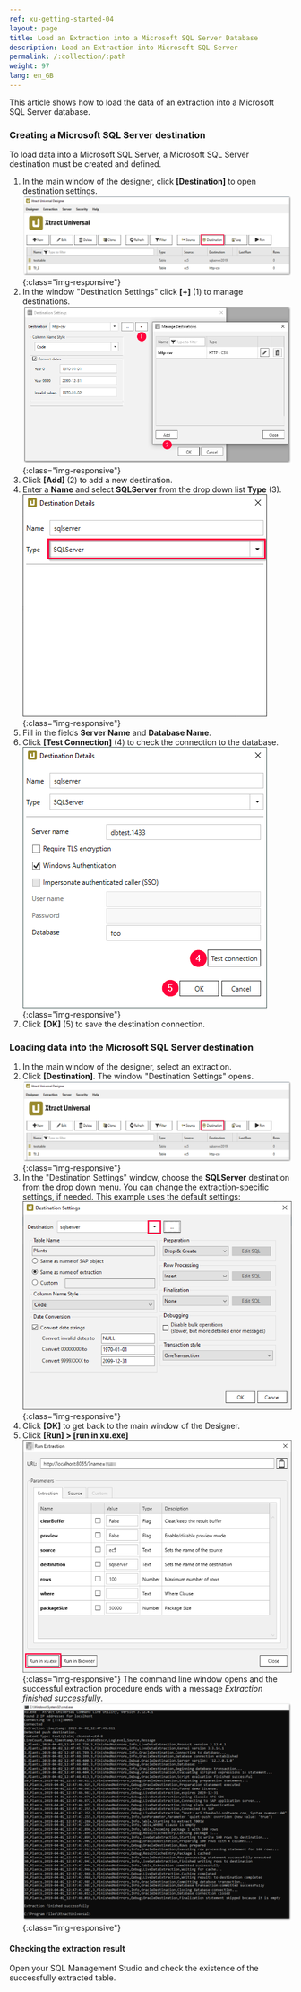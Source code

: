 ```yaml
---
ref: xu-getting-started-04
layout: page
title: Load an Extraction into a Microsoft SQL Server Database
description: Load an Extraction into Microsoft SQL Server
permalink: /:collection/:path
weight: 97
lang: en_GB
---
```


This article shows how to load the data of an extraction into a Microsoft SQL Server database. <br>


### Creating a Microsoft SQL Server destination
To load data into a Microsoft SQL Server, a Microsoft SQL Server destination must be created and defined.<br>
 
1. In the main window of the designer, click **[Destination]** to open destination settings.
![Load-Destinations](/img/contents/xu/xu_designer_destination.png){:class="img-responsive"}
2. In the window "Destination Settings" click **[+]** (1) to manage destinations. 
![Load-Manage-Shared-Destination](/img/contents/xu/destinations_load_manage_shared.png){:class="img-responsive"}
3. Click **[Add]** (2) to add a new destination.
4. Enter a **Name** and select **SQLServer** from the drop down list **Type** (3).
![Select-Destination-Type](/img/contents/xu/destination_details_sqlserver.png){:class="img-responsive"}
5. Fill in the fields **Server Name** and **Database Name**. 
6. Click **[Test Connection]** (4) to check the connection to the  database.
![Test-Connection-Successful](/img/contents/xu/sqlserver_destination-details.png){:class="img-responsive"}
7. Click **[OK]** (5) to save the destination connection. 


### Loading data into the Microsoft SQL Server destination

1. In the main window of the designer, select an extraction.
2. Click **[Destination]**. The window "Destination Settings" opens.
![Load-Destinations](/img/contents/xu/xu_designer_destination.png){:class="img-responsive"}
3. In the "Destination Settings" window, choose the **SQLServer** destination from the drop down menu. 
You can change the extraction-specific settings, if needed. This example uses the default settings:<br>
![Load-Shared-Destination-SQLServer](/img/contents/xu/sqlserver_destination-settings.png){:class="img-responsive"}
4. Click **[OK]** to get back to the main window of the Designer.       
5. Click **[Run] > [run in xu.exe]**
![Run an extraction](/img/contents/xu/run_extraction.png){:class="img-responsive"} 
The command line window opens and the successful extraction procedure ends with a message *Extraction finished successfully*.
![Database-Metadata](/img/contents/xu/konsole_run_in_xu_exe.png){:class="img-responsive"}

#### Checking the extraction result
Open your SQL Management Studio and check the existence of the successfully extracted table. 
